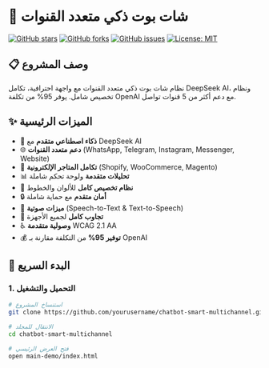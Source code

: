 # 🤖 شات بوت ذكي متعدد القنوات

[![GitHub stars](https://img.shields.io/github/stars/yourusername/chatbot-smart-multichannel.svg)](https://github.com/yourusername/chatbot-smart-multichannel/stargazers)
[![GitHub forks](https://img.shields.io/github/forks/yourusername/chatbot-smart-multichannel.svg)](https://github.com/yourusername/chatbot-smart-multichannel/network)
[![GitHub issues](https://img.shields.io/github/issues/yourusername/chatbot-smart-multichannel.svg)](https://github.com/yourusername/chatbot-smart-multichannel/issues)
[![License: MIT](https://img.shields.io/badge/License-MIT-yellow.svg)](https://opensource.org/licenses/MIT)

## 📋 **وصف المشروع**

نظام شات بوت ذكي متعدد القنوات مع واجهة احترافية، تكامل DeepSeek AI، ونظام تخصيص شامل. يوفر 95% من تكلفة OpenAI مع دعم أكثر من 5 قنوات تواصل.

## ✨ **الميزات الرئيسية**

- 🤖 **ذكاء اصطناعي متقدم** مع DeepSeek AI
- 🌐 **دعم متعدد القنوات** (WhatsApp, Telegram, Instagram, Messenger, Website)
- 🛒 **تكامل المتاجر الإلكترونية** (Shopify, WooCommerce, Magento)
- 📊 **تحليلات متقدمة** ولوحة تحكم شاملة
- 🎨 **نظام تخصيص كامل** للألوان والخطوط
- 🔒 **أمان متقدم** مع حماية شاملة
- 🎤 **ميزات صوتية** (Speech-to-Text & Text-to-Speech)
- 📱 **تجاوب كامل** لجميع الأجهزة
- ♿ **وصولية متقدمة** WCAG 2.1 AA
- 💰 **توفير 95%** من التكلفة مقارنة بـ OpenAI

## 🚀 **البدء السريع**

### **1. التحميل والتشغيل**

```bash
# استنساخ المشروع
git clone https://github.com/yourusername/chatbot-smart-multichannel.git

# الانتقال للمجلد
cd chatbot-smart-multichannel

# فتح العرض الرئيسي
open main-demo/index.html